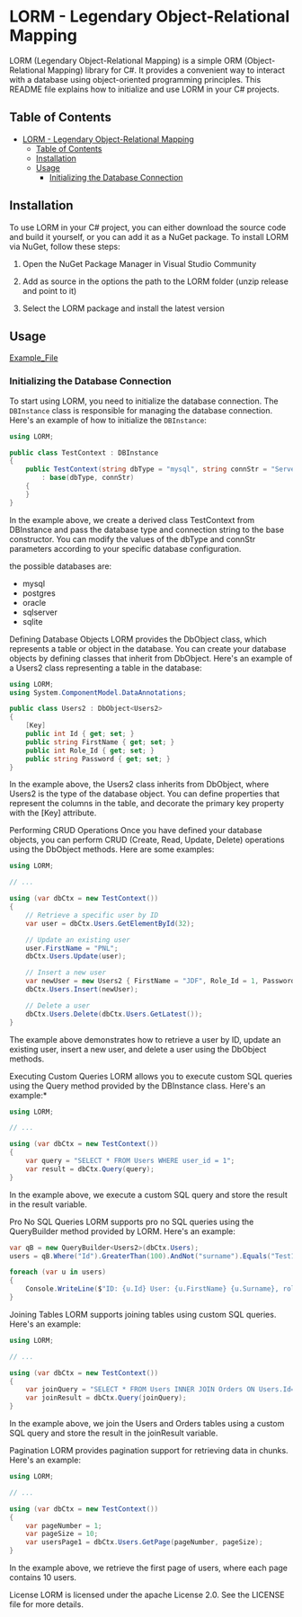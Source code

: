 # LORM - Legendary Object-Relational Mapping

LORM (Legendary Object-Relational Mapping) is a simple ORM (Object-Relational Mapping) library for C#. It provides a convenient way to interact with a database using object-oriented programming principles. This README file explains how to initialize and use LORM in your C# projects.

## Table of Contents
- [LORM - Legendary Object-Relational Mapping](#lorm---legendary-object-relational-mapping)
  - [Table of Contents](#table-of-contents)
  - [Installation](#installation)
  - [Usage](#usage)
    - [Initializing the Database Connection](#initializing-the-database-connection)

## Installation

To use LORM in your C# project, you can either download the source code and build it yourself, or you can add it as a NuGet package. To install LORM via NuGet, follow these steps:

1. Open the NuGet Package Manager in Visual Studio Community

2. Add as source in the options the path to the LORM folder (unzip release and point to it)

3. Select the LORM package and install the latest version

## Usage

[Example_File](https://github.com/Louis-de-Lavenne-de-Choulot/LORM/blob/main/UsageExample.cs)

### Initializing the Database Connection

To start using LORM, you need to initialize the database connection. The `DBInstance` class is responsible for managing the database connection. Here's an example of how to initialize the `DBInstance`:

```csharp
using LORM;

public class TestContext : DBInstance
{
    public TestContext(string dbType = "mysql", string connStr = "Server=localhost;Port=8080;Database=Test;User Id=Username;Password=1234;")
        : base(dbType, connStr)
    {
    }
}
```
In the example above, we create a derived class TestContext from DBInstance and pass the database type and connection string to the base constructor. You can modify the values of the dbType and connStr parameters according to your specific database configuration.

the possible databases are:
- mysql
- postgres
- oracle
- sqlserver
- sqlite


Defining Database Objects
LORM provides the DbObject<T> class, which represents a table or object in the database. You can create your database objects by defining classes that inherit from DbObject<T>. Here's an example of a Users2 class representing a table in the database:

```csharp
using LORM;
using System.ComponentModel.DataAnnotations;

public class Users2 : DbObject<Users2>
{
    [Key]
    public int Id { get; set; }
    public string FirstName { get; set; }
    public int Role_Id { get; set; }
    public string Password { get; set; }
}
```

In the example above, the Users2 class inherits from DbObject<Users2>, where Users2 is the type of the database object. You can define properties that represent the columns in the table, and decorate the primary key property with the [Key] attribute.

Performing CRUD Operations
Once you have defined your database objects, you can perform CRUD (Create, Read, Update, Delete) operations using the DbObject<T> methods. Here are some examples:

```csharp
using LORM;

// ...

using (var dbCtx = new TestContext())
{
    // Retrieve a specific user by ID
    var user = dbCtx.Users.GetElementById(32);

    // Update an existing user
    user.FirstName = "PNL";
    dbCtx.Users.Update(user);

    // Insert a new user
    var newUser = new Users2 { FirstName = "JDF", Role_Id = 1, Password = "1234" };
    dbCtx.Users.Insert(newUser);

    // Delete a user
    dbCtx.Users.Delete(dbCtx.Users.GetLatest());
}
```

The example above demonstrates how to retrieve a user by ID, update an existing user, insert a new user, and delete a user using the DbObject<T> methods.

Executing Custom Queries
LORM allows you to execute custom SQL queries using the Query method provided by the DBInstance class. Here's an example:*

```csharp
using LORM;

// ...

using (var dbCtx = new TestContext())
{
    var query = "SELECT * FROM Users WHERE user_id = 1";
    var result = dbCtx.Query(query);
}
```

In the example above, we execute a custom SQL query and store the result in the result variable.

Pro No SQL Queries
LORM supports pro no SQL queries using the QueryBuilder method provided by LORM. Here's an example:

```csharp
var qB = new QueryBuilder<Users2>(dbCtx.Users);
users = qB.Where("Id").GreaterThan(100).AndNot("surname").Equals("Test1").Select();

foreach (var u in users)
{
    Console.WriteLine($"ID: {u.Id} User: {u.FirstName} {u.Surname}, role_id: {u.Role_Id}");
}
```


Joining Tables
LORM supports joining tables using custom SQL queries. Here's an example:

```csharp
using LORM;

// ...

using (var dbCtx = new TestContext())
{
    var joinQuery = "SELECT * FROM Users INNER JOIN Orders ON Users.Id= Orders.UserId";
    var joinResult = dbCtx.Query(joinQuery);
}
```

In the example above, we join the Users and Orders tables using a custom SQL query and store the result in the joinResult variable.

Pagination
LORM provides pagination support for retrieving data in chunks. Here's an example:

```csharp
using LORM;

// ...

using (var dbCtx = new TestContext())
{
    var pageNumber = 1;
    var pageSize = 10;
    var usersPage1 = dbCtx.Users.GetPage(pageNumber, pageSize);
}
```

In the example above, we retrieve the first page of users, where each page contains 10 users.

License
LORM is licensed under the apache License 2.0. See the LICENSE file for more details.
